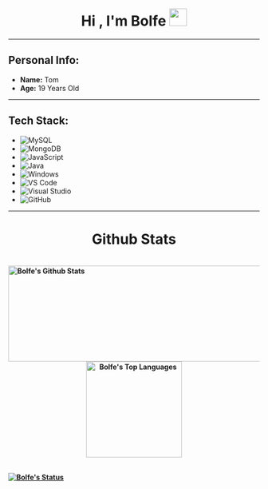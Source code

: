 <h1 align="center"><b>Hi , I'm Bolfe </b><img src="https://media.giphy.com/media/hvRJCLFzcasrR4ia7z/giphy.gif" width="35"></h1>

---

## Personal Info:
- **Name:** Tom
- **Age:** 19 Years Old

---
## Tech Stack:
- ![MySQL](https://img.shields.io/badge/MySQL-4479A1?style=for-the-badge&logo=mysql&logoColor=white)
- ![MongoDB](https://img.shields.io/badge/MongoDB-47A248?style=for-the-badge&logo=mongodb&logoColor=white)
- ![JavaScript](https://img.shields.io/badge/JavaScript-F7DF1E?style=for-the-badge&logo=javascript&logoColor=black)
- ![Java](https://img.shields.io/badge/Java-007396?style=for-the-badge&logo=java&logoColor=white)
- ![Windows](https://img.shields.io/badge/Windows-0078D6?style=for-the-badge&logo=windows&logoColor=white)
- ![VS Code](https://img.shields.io/badge/VS%20Code-007ACC?style=for-the-badge&logo=visual-studio-code&logoColor=white)
- ![Visual Studio](https://img.shields.io/badge/Visual%20Studio-5C2D91?style=for-the-badge&logo=visual-studio&logoColor=white)
- ![GitHub](https://img.shields.io/badge/GitHub-181717?style=for-the-badge&logo=github&logoColor=white)

---
<h1 align="center"><b>Github Stats</h1>
    <br/>
    <a href="https://github.com/anuraghazra/github-readme-stats">
    <img alt="Bolfe's Github Stats" 
    src="https://streak-stats.demolab.com?user=ech0zdev&theme=dark&hide_border=true&date_format=j%2Fn%5B%2FY%5D&fire=DD2727" 
    height="192px" width= "3000px"/>
    </a>
    <div align="center">
        <a href="https://github.com/anuraghazra/github-readme-stats">
        <img alt="Bolfe's Top Languages" 
        src="https://github-readme-stats.vercel.app/api/top-langs/?username=ech0zdev&theme=dark&hide_border=true&include_all_commits=true&count_private=true" 
        height="192px"/>
    </div>
  <br/>
  
  [![Bolfe's Status](https://github-readme-stats.vercel.app/api?Bolfe=anuraghazra)](https://github.com/anuraghazra/github-readme-stats)
